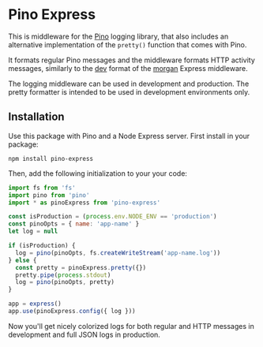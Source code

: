 # Pino Express

This is middleware for the [Pino](https://github.com/pinojs/pino) logging library, that also includes an alternative implementation of the `pretty()` function that comes with Pino.

It formats regular Pino messages and the middleware formats HTTP activity messages, similarly to the [dev](https://github.com/expressjs/morgan#dev) format of the [morgan](https://github.com/expressjs/morgan) Express middleware.

The logging middleware can be used in development and production.  The pretty formatter is intended to be used in development environments only.

## Installation

Use this package with Pino and a Node Express server.  First install in your package:

```
npm install pino-express
```

Then, add the following initialization to your your code:

```Javascript
import fs from 'fs'
import pino from 'pino'
import * as pinoExpress from 'pino-express'

const isProduction = (process.env.NODE_ENV == 'production')
const pinoOpts = { name: 'app-name' }
let log = null

if (isProduction) {
  log = pino(pinoOpts, fs.createWriteStream('app-name.log'))
} else {
  const pretty = pinoExpress.pretty({})
  pretty.pipe(process.stdout)
  log = pino(pinoOpts, pretty)
}

app = express()
app.use(pinoExpress.config({ log }))
```

Now you'll get nicely colorized logs for both regular and HTTP messages in development and full JSON logs in production.
